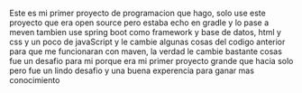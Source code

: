 Este es mi primer proyecto de programacion que hago, solo use este proyecto que era open source pero estaba echo en gradle y lo pase a meven tambien use spring boot como framework y base de datos, html y css y un poco de javaScript y le cambie algunas cosas del codigo anterior para que me funcionaran con maven, la verdad le cambie bastante cosas fue un desafio para mi porque era mi primer proyecto grande que hacia solo pero fue un lindo desafio y una buena experencia para ganar mas conocimiento
